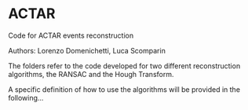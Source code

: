 # ACTAR
Code for ACTAR events reconstruction

Authors: Lorenzo Domenichetti, Luca Scomparin

The folders refer to the code developed for two different reconstruction algorithms, the RANSAC and the Hough Transform. 


A specific definition of how to use the algorithms will be provided in the following...




